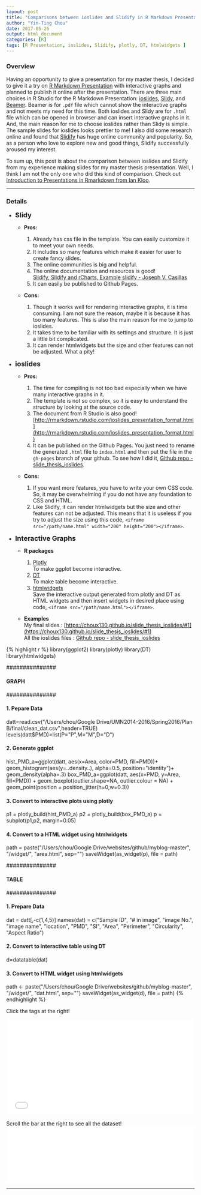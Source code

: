 ```yaml
---
layout: post
title: "Comparisons between ioslides and Slidify in R Markdown Presentation"
author: "Yin-Ting Chou"
date: 2017-05-26
output: html_document
categories: [R]
tags: [R Presentation, ioslides, Slidify, plotly, DT, htmlwidgets ]
---
```

### Overview
Having an opportunity to give a presentation for my master thesis, I decided to give it a try on [R Markdown Presentation](http://rmarkdown.rstudio.com/lesson-11.html) with interactive graphs and planned to publish it online after the presentation. There are three main choices in R Studio for the R Markdown Presentation: [ioslides](http://rmarkdown.rstudio.com/ioslides_presentation_format.html), [Slidy](http://rmarkdown.rstudio.com/slidy_presentation_format.html), and [Beamer](http://rmarkdown.rstudio.com/beamer_presentation_format.html). Beamer is for `.pdf` file which cannot show the interactive graphs and not meets my need for this time. Both ioslides and Slidy are for `.html` file which can be opened in browser and can insert interactive graphs in it. And, the main reason for me to choose ioslides rather than Slidy is simple. The sample slides for ioslides looks prettier to me! I also did some research online and found that [Slidify](http://slidify.org) has huge online community and popularity. So, as a person who love to explore new and good things, Slidify successfully aroused my interest.

To sum up, this post is about the comparison between ioslides and Slidify from my experience making slides for my master thesis presentation. Well, I think I am not the only one who did this kind of comparison. Check out [Introduction to Presentations in Rmarkdown from Ian Kloo](http://data-analytics.net/cep/Schedule_files/presentations_demo.html). 

***

### Details 
* **<font size="4">Slidy</font>** <br /> 
  * **Pros:**
    1. Already has css file in the template. You can easily customize it to meet your own needs.
    2. It includes so many features which make it easier for user to create fancy slides.
    3. The online communities is big and helpful.
    4. The online documentation and resources is good! <br /> [Slidify](http://slidify.org),[ Slidify and rCharts](http://slidify.github.io/dcmeetup/#1),[ Example slidify - Joseph V. Casillas](http://www.jvcasillas.com/slidify_tutorial/)
    5. It can easily be published to Github Pages.

  * **Cons:**
    1. Though it works well for rendering interactive graphs, it is time consuming. I am not sure the reason, maybe it is because it has too many features. This is also the main reason for me to jump to ioslides.
    2. It takes time to be familiar with its settings and structure. It is just a little bit complicated. 
    3. It can render htmlwidgets but the size and other features can not be adjusted. What a pity! 


* **<font size="4">ioslides</font>** <br /> 
  * **Pros:**
    1. The time for compiling is not too bad especially when we have many interactive graphs in it.
    2. The template is not so complex, so it is easy to understand the structure by looking at the source code.
    3. The document from R Studio is also good! [http://rmarkdown.rstudio.com/ioslides_presentation_format.html](http://rmarkdown.rstudio.com/ioslides_presentation_format.html)
    4. It can be published on the Github Pages. You just need to rename the generated `.html` file to `index.html` and then put the file in the `gh-pages` branch of your github. To see how I did it, [Github repo -  slide_thesis_ioslides](https://github.com/choux130/slide_thesis_ioslides).
    
  * **Cons:**
    1. If you want more features, you have to write your own CSS code. So, it may be overwhelming if you do not have any foundation to CSS and HTML.
    2. Like Slidify, it can render htmlwidgets but the size and other features can not be adjusted. This means that it is useless if you try to adjust the size using this code, `<iframe src="/path/name.html" width="200" height="200"></iframe>`.  
* **<font size="4">Interactive Graphs</font>** <br /> 
  * **R packages**
    1. [Plotly](https://plot.ly/ggplot2/) <br />
        To make ggplot become interactive. 
    2. [DT](https://rstudio.github.io/DT/) <br />
        To make table become interactive. 
    3. [htmlwidgets](http://www.htmlwidgets.org) <br />
        Save the interactive output generated from plotly and DT as HTML widgets and then insert widgets in desired place using code, `<iframe src="/path/name.html"></iframe>`.
  
  * **Examples** <br />
    My final slides : [https://choux130.github.io/slide_thesis_ioslides/#1](https://choux130.github.io/slide_thesis_ioslides/#1) <br />
    All the ioslides files : [Github repo -  slide_thesis_ioslides](https://github.com/choux130/slide_thesis_ioslides)
  

{% highlight r %}
library(ggplot2)
library(plotly)
library(DT)
library(htmlwidgets)

###############
#### GRAPH ####
###############

#### 1. Pepare Data ####
datt=read.csv("/Users/chou/Google Drive/UMN2014-2016/Spring2016/Plan B/final/clean_dat.csv",header=TRUE)
levels(datt$PMD)=list(P="P",M="M",D="D")

#### 2. Generate ggplot ####
hist_PMD_a=ggplot(datt, aes(x=Area, color=PMD, fill=PMD))+
  geom_histogram(aes(y=..density..), alpha=0.5,
                 position="identity")+
  geom_density(alpha=.3)
box_PMD_a=ggplot(datt, aes(x=PMD, y=Area, fill=PMD)) + 
  geom_boxplot(outlier.shape=NA, outlier.colour = NA) +
  geom_point(position = position_jitter(h=0,w=0.3))

#### 3. Convert to interactive plots using plotly ####
p1 = plotly_build(hist_PMD_a)
p2 = plotly_build(box_PMD_a)
p = subplot(p1,p2, margin=0.05) 

#### 4. Convert to a HTML widget using htmlwidgets ####
path = paste("/Users/chou/Google Drive/websites/github/myblog-master", "/widget/", "area.html", sep="")
saveWidget(as_widget(p), file = path)

###############
#### TABLE ####
###############

#### 1. Prepare Data ####
dat = datt[,-c(1,4,5)]
names(dat) = c("Sample ID", "# in image", "image No.", 
                "image name", "location", "PMD", "SI", 
                "Area", "Perimeter", "Circularity",
                "Aspect Ratio")

#### 2. Convert to interactive table using DT ####
d=datatable(dat)

#### 3. Convert to HTML widget using htmlwidgets ####
path <- paste("/Users/chou/Google Drive/websites/github/myblog-master", "/widget/", "dat.html", sep="")
saveWidget(as_widget(d), file = path)
{% endhighlight %}

Click the tags at the right! 
<div style='position: relative; width: 100%; height: 0px; padding-bottom: 50%;'>
  <iframe style='position: absolute; left: 0px; top: 0px; width: 100%; height: 100%' src="{{ site.baseurl }}/widget/area.html" frameborder="0" allowfullscreen="allowfullscreen" ></iframe>
</div>
<br />
Scroll the bar at the right to see all the dataset!
<iframe style='position: relative; width: 100%' src="{{ site.baseurl }}/widget/dat.html"  frameborder="0" allowfullscreen="allowfullscreen"></iframe>

***

